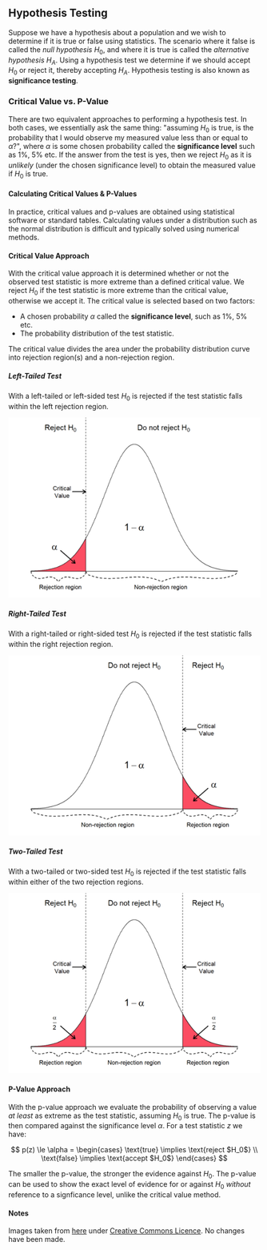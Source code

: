 ## Hypothesis Testing
Suppose we have a hypothesis about a population and we wish to determine if it is true or false using statistics. The scenario where it false is called the _null hypothesis_ $H_0$, and where it is true is called the _alternative hypothesis_ $H_A$. Using a hypothesis test we determine if we should accept $H_0$ or reject it, thereby accepting $H_A$. Hypothesis testing is also known as **significance testing**.

### Critical Value vs. P-Value
There are two equivalent approaches to performing a hypothesis test. In both cases, we essentially ask the same thing: "assuming $H_0$ is true, is the probability that I would observe my measured value less than or equal to $\alpha$?", where $\alpha$ is some chosen probability called the **significance level** such as 1%, 5% etc. If the answer from the test is yes, then we reject $H_0$ as it is _unlikely_ (under the chosen significance level) to obtain the measured value if $H_0$ is true.

#### Calculating Critical Values & P-Values
In practice, critical values and p-values are obtained using statistical software or standard tables. Calculating values under a distribution such as the normal distribution is difficult and typically solved using numerical methods.

#### Critical Value Approach
With the critical value approach it is determined whether or not the observed test statistic is more extreme than a defined critical value. We reject $H_0$ if the test statistic is more extreme than the critical value, otherwise we accept it. The critical value is selected based on two factors:
* A chosen probability $\alpha$ called the **significance level**, such as 1%, 5% etc.
* The probability distribution of the test statistic.

The critical value divides the area under the probability distribution curve into rejection region(s) and a non-rejection region.

##### Left-Tailed Test
With a left-tailed or left-sided test $H_0$ is rejected if the test statistic falls within the left rejection region.

![Left-Tailed Test](/statistics/img/critical-value-left.png)

##### Right-Tailed Test
With a right-tailed or right-sided test $H_0$ is rejected if the test statistic falls within the right rejection region.

![Right-Tailed Test](/statistics/img/critical-value-right.png)

##### Two-Tailed Test
With a two-tailed or two-sided test $H_0$ is rejected if the test statistic falls within either of the two rejection regions.

![Two-Tailed Test](/statistics/img/critical-value-two-sided.png)

#### P-Value Approach
With the p-value approach we evaluate the probability of observing a value _at least_ as extreme as the test statistic, assuming $H_0$ is true. The p-value is then compared against the significance level $\alpha$. For a test statistic $z$ we have:

$$
p(z) \le \alpha = \begin{cases} \text{true} \implies \text{reject $H_0$} \\
    \text{false} \implies \text{accept $H_0$} \end{cases}
$$

The smaller the p-value, the stronger the evidence against $H_0$. The p-value can be used to show the exact level of evidence for or against $H_0$ _without_ reference to a signficance level, unlike the critical value method.

#### Notes
Images taken from [here](https://www.geo.fu-berlin.de/en/v/soga-r/Basics-of-statistics/Hypothesis-Tests/Introduction-to-Hypothesis-Testing/Critical-Value-and-the-p-Value-Approach/index.html) under [Creative Commons Licence](https://creativecommons.org/licenses/by-sa/4.0/). No changes have been made.